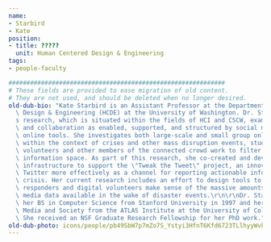 ```yaml
---
name:
- Starbird
- Kate
position:
- title: ?????
  unit: Human Centered Design & Engineering
tags:
- people-faculty

############################################################
# These fields are provided to ease migration of old content.
# They are not used, and should be deleted when no longer desired.
old-dub-bio: "Kate Starbird is an Assistant Professor at the Department of Human Centered\
  \ Design & Engineering (HCDE) at the University of Washington. Dr. Starbird\u2019\
  s research, which is situated within the fields of HCI and CSCW, examines interaction\
  \ and collaboration as enabled, supported, and structured by social media and other\
  \ online tools. She investigates both large-scale and small group online interaction\
  \ within the context of crises and other mass disruption events, studying how digital\
  \ volunteers and other members of the connected crowd work to filter and shape the\
  \ information space. As part of this research, she co-created and developed the\
  \ infrastructure to support the \"Tweak the Tweet\" project, an innovation for using\
  \ Twitter more effectively as a channel for reporting actionable information during\
  \ crisis. Her current research includes an effort to design tools to help emergency\
  \ responders and digital volunteers make sense of the massive amounts of social\
  \ media data available in the wake of disaster events.\r\n\r\nDr. Starbird received\
  \ her BS in Computer Science from Stanford University in 1997 and her PhD in Technology,\
  \ Media and Society from the ATLAS Institute at the University of Colorado in 2012.\
  \ She received an NSF Graduate Research Fellowship for her PhD work."
old-dub-photo: icons/people/pb49SbW7p7mZo7S_Ystyi3HfnT6Kfd6723TLlhyyWvk-1.jpg
---
```

